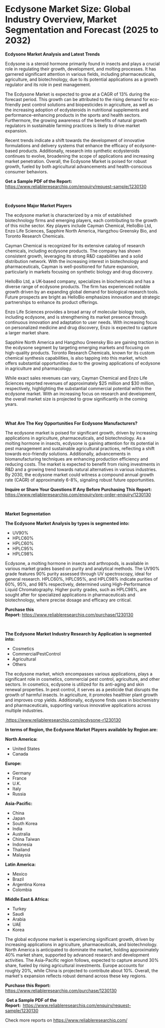 <p><h1>Ecdysone Market Size: Global Industry Overview, Market Segmentation and Forecast (2025 to 2032)</h1></p><p><strong>Ecdysone Market Analysis and Latest Trends</strong></p>
<p><p>Ecdysone is a steroid hormone primarily found in insects and plays a crucial role in regulating their growth, development, and molting processes. It has garnered significant attention in various fields, including pharmaceuticals, agriculture, and biotechnology, due to its potential applications as a growth regulator and its role in pest management.</p><p>The Ecdysone Market is expected to grow at a CAGR of 13% during the forecast period. This growth can be attributed to the rising demand for eco-friendly pest control solutions and biopesticides in agriculture, as well as the increasing adoption of ecdysteroids in nutritional supplements and performance-enhancing products in the sports and health sectors. Furthermore, the growing awareness of the benefits of natural growth regulators in sustainable farming practices is likely to drive market expansion. </p><p>Recent trends indicate a shift towards the development of innovative formulations and delivery systems that enhance the efficacy of ecdysone-based products. Additionally, research into synthetic ecdysteroids continues to evolve, broadening the scope of applications and increasing market penetration. Overall, the Ecdysone Market is poised for robust growth, fueled by both agricultural advancements and health-conscious consumer behaviors.</p></p>
<p><strong>Get a Sample PDF of the Report:&nbsp;</strong> <a href="https://www.reliableresearchiq.com/enquiry/request-sample/1230130?utm_campaign=3519&utm_medium=2&utm_source=Github&utm_content=ia&utm_term=31032025&utm_id=ecdysone">https://www.reliableresearchiq.com/enquiry/request-sample/1230130</a></p>
<p>&nbsp;</p>
<p><strong>Ecdysone Major Market Players</strong></p>
<p><p>The ecdysone market is characterized by a mix of established biotechnology firms and emerging players, each contributing to the growth of this niche sector. Key players include Cayman Chemical, HelloBio Ltd, Enzo Life Sciences, Sapphire North America, Hangzhou Greensky Bio, and Toronto Research Chemicals.</p><p>Cayman Chemical is recognized for its extensive catalog of research chemicals, including ecdysone products. The company has shown consistent growth, leveraging its strong R&D capabilities and a solid distribution network. With the increasing interest in biotechnology and pharmaceuticals, Cayman is well-positioned for future expansion, particularly in markets focusing on synthetic biology and drug discovery.</p><p>HelloBio Ltd, a UK-based company, specializes in biochemicals and has a diverse range of ecdysone products. The firm has experienced notable growth driven by an expanding global demand for biological research tools. Future prospects are bright as HelloBio emphasizes innovation and strategic partnerships to enhance its product offerings.</p><p>Enzo Life Sciences provides a broad array of molecular biology tools, including ecdysone, and is strengthening its market presence through continuous innovation and adaptation to user needs. With increasing focus on personalized medicine and drug discovery, Enzo is expected to capture a larger market share.</p><p>Sapphire North America and Hangzhou Greensky Bio are gaining traction in the ecdysone segment by targeting emerging markets and focusing on high-quality products. Toronto Research Chemicals, known for its custom chemical synthesis capabilities, is also tapping into this market, which offers substantial opportunities due to the growing applications of ecdysone in agriculture and pharmacology.</p><p>While exact sales revenues can vary, Cayman Chemical and Enzo Life Sciences reported revenues of approximately $25 million and $30 million, respectively, highlighting the substantial commercial potential within the ecdysone market. With an increasing focus on research and development, the overall market size is projected to grow significantly in the coming years.</p></p>
<p>&nbsp;</p>
<p><strong>What Are The Key Opportunities For Ecdysone Manufacturers?</strong></p>
<p><p>The ecdysone market is poised for significant growth, driven by increasing applications in agriculture, pharmaceuticals, and biotechnology. As a molting hormone in insects, ecdysone is gaining attention for its potential in pest management and sustainable agricultural practices, reflecting a shift towards eco-friendly solutions. Additionally, advancements in biomanufacturing techniques are enhancing production efficiency and reducing costs. The market is expected to benefit from rising investments in R&D and a growing trend towards natural alternatives in various industries. By 2030, the ecdysone market could witness a compound annual growth rate (CAGR) of approximately 6-8%, signaling robust future opportunities.</p></p>
<p><strong>Inquire or Share Your Questions If Any Before Purchasing This Report:</strong> <a href="https://www.reliableresearchiq.com/enquiry/pre-order-enquiry/1230130?utm_campaign=3519&utm_medium=2&utm_source=Github&utm_content=ia&utm_term=31032025&utm_id=ecdysone">https://www.reliableresearchiq.com/enquiry/pre-order-enquiry/1230130</a></p>
<p>&nbsp;</p>
<p><strong>Market Segmentation</strong></p>
<p><strong>The Ecdysone Market Analysis by types is segmented into:</strong></p>
<p><ul><li>UV90%</li><li>HPLC60%</li><li>HPLC60%</li><li>HPLC95%</li><li>HPLC98%</li></ul></p>
<p><p>Ecdysone, a molting hormone in insects and arthropods, is available in various market grades based on purity and analytical methods. The UV90% grade features 90% purity assessed through UV spectroscopy, ideal for general research. HPLC60%, HPLC95%, and HPLC98% indicate purities of 60%, 95%, and 98% respectively, determined using High-Performance Liquid Chromatography. Higher purity grades, such as HPLC98%, are sought after for specialized applications in pharmaceuticals and biotechnology, where precise dosage and efficacy are critical.</p></p>
<p><strong>Purchase this Report:&nbsp;</strong><a href="https://www.reliableresearchiq.com/purchase/1230130?utm_campaign=3519&utm_medium=2&utm_source=Github&utm_content=ia&utm_term=31032025&utm_id=ecdysone">https://www.reliableresearchiq.com/purchase/1230130</a></p>
<p>&nbsp;</p>
<p><strong>The Ecdysone Market Industry Research by Application is segmented into:</strong></p>
<p><ul><li>Cosmetics</li><li>CommercialPestControl</li><li>Agricultural</li><li>Others</li></ul></p>
<p><p>The ecdysone market, which encompasses various applications, plays a significant role in cosmetics, commercial pest control, agriculture, and other sectors. In cosmetics, ecdysone is utilized for its anti-aging and skin renewal properties. In pest control, it serves as a pesticide that disrupts the growth of harmful insects. In agriculture, it promotes healthier plant growth and improves crop yields. Additionally, ecdysone finds uses in biochemistry and pharmaceuticals, supporting various innovative applications across multiple industries.</p></p>
<p><a href="https://www.reliableresearchiq.com/ecdysone-r1230130?utm_campaign=3519&utm_medium=2&utm_source=Github&utm_content=ia&utm_term=31032025&utm_id=ecdysone">&nbsp;https://www.reliableresearchiq.com/ecdysone-r1230130</a></p>
<p><strong>In terms of Region, the Ecdysone Market Players available by Region are:</strong></p>
<p>
    <p> <strong> North America: </strong>
        <ul>
            <li>United States</li>
            <li>Canada</li>
        </ul>
        </p> 
    <p> <strong> Europe: </strong>
        <ul>
            <li>Germany</li>
            <li>France</li>
            <li>U.K.</li>
            <li>Italy</li>
            <li>Russia</li>
        </ul>
        </p> 
    <p> <strong> Asia-Pacific: </strong>
        <ul>
            <li>China</li>
            <li>Japan</li>
            <li>South Korea</li>
            <li>India</li>
            <li>Australia</li>
            <li>China Taiwan</li>
            <li>Indonesia</li>
            <li>Thailand</li>
            <li>Malaysia</li>
        </ul>
        </p> 
    <p> <strong> Latin America: </strong>
        <ul>
            <li>Mexico</li>
            <li>Brazil</li>
            <li>Argentina Korea</li>
            <li>Colombia</li>
        </ul>
        </p> 
    <p> <strong> Middle East & Africa: </strong>
        <ul>
            <li>Turkey</li>
            <li>Saudi</li>
            <li>Arabia</li>
            <li>UAE</li>
            <li>Korea</li>
        </ul>
    </p>
    </p>
<p><p>The global ecdysone market is experiencing significant growth, driven by increasing applications in agriculture, pharmaceuticals, and biotechnology. North America is anticipated to dominate the market, holding approximately 40% market share, supported by advanced research and development activities. The Asia-Pacific region follows, expected to capture around 30% share, fueled by rising agricultural investments. Europe accounts for roughly 20%, while China is projected to contribute about 10%. Overall, the market's expansion reflects robust demand across these key regions.</p></p>
<p><strong>Purchase this Report: </strong><a href="https://www.reliableresearchiq.com/purchase/1230130?utm_campaign=3519&utm_medium=2&utm_source=Github&utm_content=ia&utm_term=31032025&utm_id=ecdysone">https://www.reliableresearchiq.com/purchase/1230130</a></p>
<p>&nbsp;<strong>Get a Sample PDF of the Report:&nbsp;&nbsp;</strong><a href="https://www.reliableresearchiq.com/enquiry/request-sample/1230130?utm_campaign=3519&utm_medium=2&utm_source=Github&utm_content=ia&utm_term=31032025&utm_id=ecdysone">https://www.reliableresearchiq.com/enquiry/request-sample/1230130</a></p>
<p><strong></strong></p>
<p>Check more reports on <a href="https://www.reliableresearchiq.com/?utm_campaign=3519&utm_medium=2&utm_source=Github&utm_content=ia&utm_term=31032025&utm_id=ecdysone">https://www.reliableresearchiq.com/</a></p>